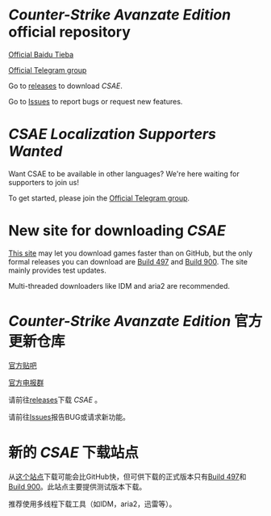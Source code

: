 # _Counter-Strike Avanzate Edition_ official repository
[Official Baidu Tieba](https://tieba.baidu.com/csae)

[Official Telegram group](https://t.me/joinchat/JNYAMw3FyuWw81pHaG07JA)

Go to [releases](https://github.com/ltndkl/Counter-Strike-Avanzate-Edition/releases) to download _CSAE_.

Go to [Issues](https://github.com/ltndkl/Counter-Strike-Avanzate-Edition/issues) to report bugs or request new features.

# _CSAE Localization Supporters Wanted_
Want CSAE to be available in other languages? We're here waiting for supporters to join us!

To get started, please join the [Official Telegram group](https://t.me/joinchat/JNYAMw3FyuWw81pHaG07JA).

# New site for downloading _CSAE_
[This site](https://csae.ltndkl.workers.dev) may let you download games faster than on GitHub, but the only formal releases you can download are [Build 497](https://github.com/ltndkl/Counter-Strike-Avanzate-Edition/releases/tag/497) and [Build 900](https://github.com/ltndkl/Counter-Strike-Avanzate-Edition/releases/tag/900). 
The site mainly provides test updates.

Multi-threaded downloaders like IDM and aria2 are recommended.

# _Counter-Strike Avanzate Edition_ 官方更新仓库
[官方贴吧](https://tieba.baidu.com/csae)

[官方电报群](https://t.me/joinchat/JNYAMw3FyuWw81pHaG07JA)

请前往[releases](https://github.com/ltndkl/Counter-Strike-Avanzate-Edition/releases)下载 _CSAE_ 。

请前往[Issues](https://github.com/ltndkl/Counter-Strike-Avanzate-Edition/issues)报告BUG或请求新功能。

# 新的 _CSAE_ 下载站点
从[这个站点](https://csae.ltndkl.workers.dev)下载可能会比GitHub快，但可供下载的正式版本只有[Build 497](https://github.com/ltndkl/Counter-Strike-Avanzate-Edition/releases/tag/497)和[Build 900](https://github.com/ltndkl/Counter-Strike-Avanzate-Edition/releases/tag/900)。此站点主要提供测试版本下载。

推荐使用多线程下载工具（如IDM，aria2，迅雷等）。
